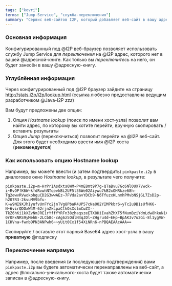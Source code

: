 ```yaml
---
tags: ["kovri"]
terms: ["Jump-Service", "служба-переключения"]
summary: "Сервис веб-сайтов I2P, который добавляет веб-сайт в вашу адресную книгу"
---
```


### Основная информация

Конфигурированный под @I2P веб-браузер позволяет использовать службу Jump Service для *переключения* на @I2P адрес, которого нет в вашей @адресной-книге. Как только вы *переключитесь* на него, он будет занесён в вашу @адресную-книгу.

### Углублённая информация

Через конфигурированный под @I2P браузер зайдите на страницу http://stats.i2p/i2p/lookup.html (ссылка любезно предоставлена ведущим разработчиком @Java-I2P *zzz*)

Вам будут предложены две опции:

1. Опция *Hostname lookup* (поиск по имени хост-узла) позволит вам найти адрес, по которому вы хотите перейти, вручную скопировать / вставить результаты
2. Опция *Jump* (переключиться) позволит перейти на @I2P веб-сайт. Для этого будет необходимо ввести имя @I2P хоста (**рекомендуется**)

### Как использовать опцию Hostname lookup

Например, вы можете ввести (и затем подтвердить) `pinkpaste.i2p` в диалоговое окно *Hostname lookup*, в результате чего получите:

```
pinkpaste.i2p=m-HrPrIAsdxts0WM~P4mE8mt9P7g-QTaBvu7Gc6Nl0UX7Vwck-i~RvOPfK6W~kfdRvwhNTqevkBL2UF5l36We02Aiywu7kB2xOHRkze68h-Tg2ewvRVwokohguCD2G3wwAEz~7FVda2avYDCb9-N6TfuzxKLnmhPMvbNSjGL7ZsD2p-h207R3-2kvuMV9bfu-K~w9NI9XJhIyufvUnFYc2jnTVg8PbaR4UP57cNaOO2YIMPkbr6~yTcIu9B1sUfHK6-N~6virQDOxW4M-62rjnZkLpaCtkOsXslmCwZI--TkZ6hKi1kXZvNmJRE1rYfffYRFn38zhaqszeETX8HiIvahZhXF5fNumBziYdmLdw8hkuN1A~emU6Xz9g~a1Ixfsq1Qr~guYoOtaw-0rOFxNRS9yMehE-2LCb8c-cAg6z5OdlN4qJDl~ZHgru4d~EHp~BpAK3v7u2Gi-8l1ygVW-1CHVna~fwnbOPN3ANPwh6~~yUit0Cx1f54XiNRn6-nPBQAEAAcAAA==
```

Скопируйте / вставьте этот парный Base64 адрес хост-узла в вашу **приватную** @подписку

### Переключение напрямую

Например, после введения (и последующего подтверждения) вами  `pinkpaste.i2p` вы будете автоматически перенаправлены на веб-сайт, а адрес @локально-уникального-хоста будет также автоматически записан в @адресную-книгу.
